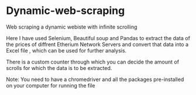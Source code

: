 # Dynamic-web-scraping
Web scraping a dynamic webiste with infinite scrolling 

Here I have used Selenium, Beautiful soup and Pandas to extract the data of the prices of diffrent Etherium Network Servers and convert that data into a Excel file , which can be used for further analysis.

There is a custom counter through which you can  decide the amount of scrolls for which the data is to be extracted.

  Note: You need to have a chromedriver and all the packages pre-installed on your computer for running the file 
  
